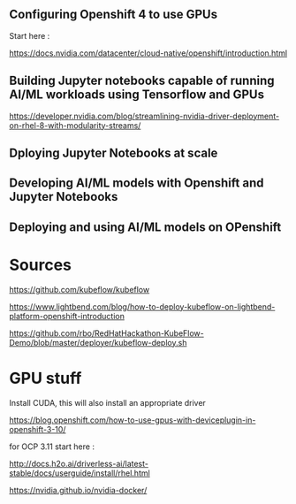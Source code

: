 ## Configuring Openshift 4 to use GPUs

Start here :

https://docs.nvidia.com/datacenter/cloud-native/openshift/introduction.html

## Building Jupyter notebooks capable of running AI/ML workloads using Tensorflow and GPUs

https://developer.nvidia.com/blog/streamlining-nvidia-driver-deployment-on-rhel-8-with-modularity-streams/

## Dploying Jupyter Notebooks at scale


## Developing AI/ML models with Openshift and Jupyter Notebooks


## Deploying and using AI/ML models on OPenshift



# Sources

https://github.com/kubeflow/kubeflow

https://www.lightbend.com/blog/how-to-deploy-kubeflow-on-lightbend-platform-openshift-introduction

https://github.com/rbo/RedHatHackathon-KubeFlow-Demo/blob/master/deployer/kubeflow-deploy.sh



# GPU stuff

Install CUDA, this will also install an appropriate driver

https://blog.openshift.com/how-to-use-gpus-with-deviceplugin-in-openshift-3-10/

for OCP 3.11 start here :

http://docs.h2o.ai/driverless-ai/latest-stable/docs/userguide/install/rhel.html

https://nvidia.github.io/nvidia-docker/
